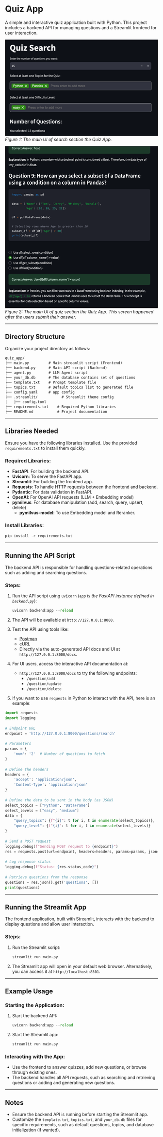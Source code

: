 
# Quiz App

A simple and interactive quiz application built with Python. This project includes a backend API for managing questions and a Streamlit frontend for user interaction.

![ui](https://raw.githubusercontent.com/PeterLOVANAS/MCQ-quiz-app/refs/heads/main/images/backend_4.png)
*Figure 1: The main UI of search section the Quiz App.*

![ui2](https://raw.githubusercontent.com/PeterLOVANAS/MCQ-quiz-app/refs/heads/main/images/backend_3.png)
*Figure 2: The main UI of quiz section the Quiz App. This screen happened after the users submit their answer.*


---

## Directory Structure

Organize your project directory as follows:

```plaintext
quiz_app/
├── main.py         # Main streamlit script (Frontend)
├── backend.py		# Main API script (Backend)
├── agent.py		# LLM Agent script
├── your_db.db		# The database contains set of questions
├── template.txt	# Prompt template file
├── topics.txt 		# Default topics list to generated file
├── config.yaml		# app config
├── .streamlit/           # Streamlit theme config
│   ├── config.toml       
├── requirements.txt    # Required Python libraries
├── README.md           # Project documentation
```

---

## Libraries Needed

Ensure you have the following libraries installed. Use the provided `requirements.txt` to install them quickly.

### Required Libraries:
- **FastAPI**: For building the backend API.
- **Uvicorn**: To serve the FastAPI app.
- **Streamlit**: For building the frontend app.
- **Requests**: To handle HTTP requests between the frontend and backend.
- **Pydantic**: For data validation in FastAPI.
- **OpenAI**: For OpenAI API requests (LLM + Embedding model)
- **pymilvus**: For database manipulation (add, search, query, upsert, delete)
	- **pymilvus-model**: To use Embedding model and Reranker.

### Install Libraries:
```python
pip install -r requirements.txt
```

---

## Running the API Script

The backend API is responsible for handling questions-related operations such as adding and searching questions.

### Steps:
1. Run the API script using `uvicorn` (*`app` is the FastAPI instance defined in `backend.py`*):
    ```python
    uvicorn backend:app --reload
    ```

2. The API will be available at `http://127.0.0.1:8000`.

3. Test the API using tools like:
   - [Postman](https://www.postman.com/)
   - cURL
   - Directly via the auto-generated API docs and UI at `http://127.0.0.1:8000/docs`.

4. For UI users, access the interactive API documentation at:
   - `http://127.0.0.1:8000/docs` to try the following endpoints:
     - `/question/add`
     - `/question/update`
     - `/question/delete`

5. If you want to use `requests` in Python to interact with the API, here is an example:

```python
import requests
import logging

# Endpoint URL
endpoint = 'http://127.0.0.1:8000/questions/search'

# Parameters
params = {
    'num': '2'  # Number of questions to fetch
}

# Define the headers
headers = {
    'accept': 'application/json',
    'Content-Type': 'application/json'
}

# Define the data to be sent in the body (as JSON)
select_topics = ["Python", "DataFrame"]
select_levels = ["easy", "medium"]
data = {
    "query_topics": {f"{i}": t for i, t in enumerate(select_topics)},
    "query_level": {f"{i}": l for i, l in enumerate(select_levels)}
}

# Send a POST request
logging.debug(f"Sending POST request to {endpoint}")
res = requests.post(url=endpoint, headers=headers, params=params, json=data)

# Log response status
logging.debug(f"Status: {res.status_code}")

# Retrieve questions from the response
questions = res.json().get('questions', [])
print(questions)
```

---

## Running the Streamlit App

The frontend application, built with Streamlit, interacts with the backend to display questions and allow user interaction.

### Steps:
1. Run the Streamlit script:
    ```python
    streamlit run main.py
    ```

2. The Streamlit app will open in your default web browser. Alternatively, you can access it at `http://localhost:8501`.

---

## Example Usage

### Starting the Application:
1. Start the backend API:
    ```python
    uvicorn backend:app --reload
    ```
2. Start the Streamlit app:
    ```python
    streamlit run main.py
    ```

### Interacting with the App:
- Use the frontend to answer quizzes, add new questions, or browse through existing ones.
- The backend handles all API requests, such as searching and retrieving questions or adding and generating new questions.

---

## Notes

- Ensure the backend API is running before starting the Streamlit app.
- Customize the `template.txt`, `topics.txt`, and `your_db.db` files for specific requirements, such as default questions, topics, and database initialization (if wanted).
